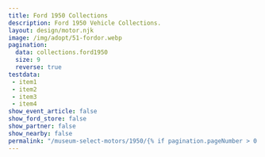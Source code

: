 ```yaml
---
title: Ford 1950 Collections
description: Ford 1950 Vehicle Collections.
layout: design/motor.njk
image: /img/adopt/51-fordor.webp
pagination:
  data: collections.ford1950
  size: 9
  reverse: true
testdata:
 - item1
 - item2
 - item3
 - item4
show_event_article: false
show_ford_store: false
show_partner: false
show_nearby: false
permalink: "/museum-select-motors/1950/{% if pagination.pageNumber > 0 %}page-{{ pagination.pageNumber + 1 }}/{% endif %}index.html"
---
```



